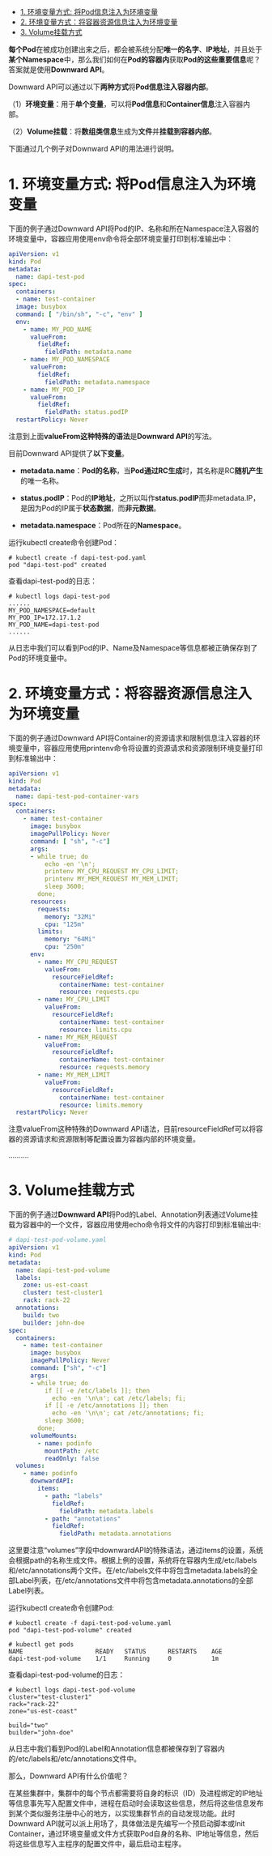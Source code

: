 
<!-- @import "[TOC]" {cmd="toc" depthFrom=1 depthTo=6 orderedList=false} -->

<!-- code_chunk_output -->

- [1. 环境变量方式: 将Pod信息注入为环境变量](#1-环境变量方式-将pod信息注入为环境变量)
- [2. 环境变量方式：将容器资源信息注入为环境变量](#2-环境变量方式将容器资源信息注入为环境变量)
- [3. Volume挂载方式](#3-volume挂载方式)

<!-- /code_chunk_output -->

**每个Pod**在被成功创建出来之后，都会被系统分配**唯一的名字**、**IP地址**，并且处于**某个Namespace**中，那么我们如何在**Pod的容器内**获取**Pod的这些重要信息**呢？答案就是使用**Downward API**。

Downward API可以通过以下**两种方式**将**Pod信息注入容器内部**。

（1）**环境变量**：用于**单个变量**，可以将**Pod信息**和**Container信息**注入容器内部。

（2）**Volume挂载**：将**数组类信息**生成为**文件**并**挂载到容器内部**。

下面通过几个例子对Downward API的用法进行说明。

# 1. 环境变量方式: 将Pod信息注入为环境变量

下面的例子通过Downward API将Pod的IP、名称和所在Namespace注入容器的环境变量中，容器应用使用env命令将全部环境变量打印到标准输出中：

```yaml
apiVersion: v1
kind: Pod
metadata:
  name: dapi-test-pod
spec:
  containers:
  - name: test-container
  image: busybox
  command: [ "/bin/sh", "-c", "env" ]
  env:
    - name: MY_POD_NAME
      valueFrom:
        fieldRef:
          fieldPath: metadata.name
    - name: MY_POD_NAMESPACE
      valueFrom:
        fieldRef:
          fieldPath: metadata.namespace
    - name: MY_POD_IP
      valueFrom:
        fieldRef:
          fieldPath: status.podIP
  restartPolicy: Never
```

注意到上面**valueFrom这种特殊的语法**是**Downward API**的写法。

目前Downward API提供了**以下变量**。

- **metadata.name**：**Pod的名称**，当**Pod通过RC生成**时，其名称是RC**随机产生**的唯一名称。

- **status.podIP**：Pod的**IP地址**，之所以叫作**status.podIP**而非metadata.IP，是因为Pod的IP属于**状态数据**，而**非元数据**。

- **metadata.namespace**：Pod所在的**Namespace**。

运行kubectl create命令创建Pod：

```
# kubectl create -f dapi-test-pod.yaml
pod "dapi-test-pod" created
```

查看dapi-test-pod的日志：

```
# kubectl logs dapi-test-pod
......
MY_POD_NAMESPACE=default
MY_POD_IP=172.17.1.2
MY_POD_NAME=dapi-test-pod
......
```

从日志中我们可以看到Pod的IP、Name及Namespace等信息都被正确保存到了Pod的环境变量中。

# 2. 环境变量方式：将容器资源信息注入为环境变量

下面的例子通过Downward API将Container的资源请求和限制信息注入容器的环境变量中，容器应用使用printenv命令将设置的资源请求和资源限制环境变量打印到标准输出中：

```yaml
apiVersion: v1
kind: Pod
metadata:
  name: dapi-test-pod-container-vars 
spec:
  containers:
    - name: test-container
      image: busybox
      imagePullPolicy: Never
      command: [ "sh", "-c"]
      args:
      - while true; do
          echo -en '\n';
          printenv MY_CPU_REQUEST MY_CPU_LIMIT;
          printenv MY_MEM_REQUEST MY_MEM_LIMIT;
          sleep 3600;
        done;
      resources:
        requests:
          memory: "32Mi"
          cpu: "125m"
        limits:
          memory: "64Mi"
          cpu: "250m"
      env:
        - name: MY_CPU_REQUEST
          valueFrom:
            resourceFieldRef:
              containerName: test-container
              resource: requests.cpu
        - name: MY_CPU_LIMIT
          valueFrom:
            resourceFieldRef:
              containerName: test-container
              resource: limits.cpu
        - name: MY_MEM_REQUEST
          valueFrom:
            resourceFieldRef:
              containerName: test-container
              resource: requests.memory
        - name: MY_MEM_LIMIT
          valueFrom:
            resourceFieldRef:
              containerName: test-container
              resource: limits.memory
  restartPolicy: Never
```

注意valueFrom这种特殊的Downward API语法，目前resourceFieldRef可以将容器的资源请求和资源限制等配置设置为容器内部的环境变量。

..........

# 3. Volume挂载方式

下面的例子通过**Downward API**将Pod的Label、Annotation列表通过Volume挂载为容器中的一个文件，容器应用使用echo命令将文件的内容打印到标准输出中:

```yaml
# dapi-test-pod-volume.yaml
apiVersion: v1 
kind: Pod 
metadata:
  name: dapi-test-pod-volume
  labels:
    zone: us-est-coast
    cluster: test-cluster1
    rack: rack-22
  annotations:
    build: two
    builder: john-doe
spec:
  containers:
    - name: test-container
      image: busybox
      imagePullPolicy: Never
      command: ["sh", "-c"]
      args:
      - while true; do
          if [[ -e /etc/labels ]]; then
            echo -en '\n\n'; cat /etc/labels; fi;
          if [[ -e /etc/annotations ]]; then
            echo -en '\n\n'; cat /etc/annotations; fi;
          sleep 3600;
        done;
      volumeMounts:
        - name: podinfo
          mountPath: /etc
          readOnly: false
  volumes:
    - name: podinfo
      downwardAPI:
        items:
          - path: "labels"
            fieldRef:
              fieldPath: metadata.labels
          - path: "annotations"
            fieldRef:
              fieldPath: metadata.annotations 
```

这里要注意“volumes”字段中downwardAPI的特殊语法，通过items的设置，系统会根据path的名称生成文件。根据上例的设置，系统将在容器内生成/etc/labels和/etc/annotations两个文件。在/etc/labels文件中将包含metadata.labels的全部Label列表，在/etc/annotations文件中将包含metadata.annotations的全部Label列表。

运行kubectl create命令创建Pod:

```
# kubectl create -f dapi-test-pod-volume.yaml
pod "dapi-test-pod-volume" created

# kubectl get pods
NAME                    READY   STATUS      RESTARTS    AGE
dapi-test-pod-volume    1/1     Running     0           1m
```

查看dapi\-test\-pod\-volume的日志：

```
# kubectl logs dapi-test-pod-volume
cluster="test-cluster1"
rack="rack-22"
zone="us-est-coast"

build="two"
builder="john-doe"
```

从日志中我们看到Pod的Label和Annotation信息都被保存到了容器内的/etc/labels和/etc/annotations文件中。

那么，Downward API有什么价值呢？

在某些集群中，集群中的每个节点都需要将自身的标识（ID）及进程绑定的IP地址等信息事先写入配置文件中，进程在启动时会读取这些信息，然后将这些信息发布到某个类似服务注册中心的地方，以实现集群节点的自动发现功能。此时Downward API就可以派上用场了，具体做法是先编写一个预启动脚本或Init Container，通过环境变量或文件方式获取Pod自身的名称、IP地址等信息，然后将这些信息写入主程序的配置文件中，最后启动主程序。
